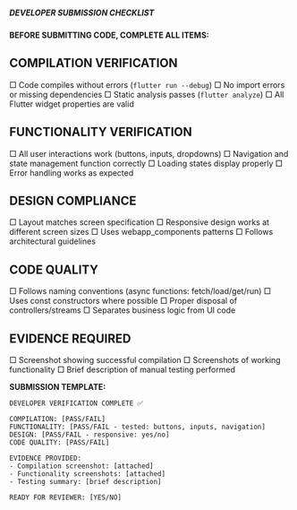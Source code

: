 ##### DEVELOPER SUBMISSION CHECKLIST

**BEFORE SUBMITTING CODE, COMPLETE ALL ITEMS:**

## **COMPILATION VERIFICATION**
□ Code compiles without errors (`flutter run --debug`)
□ No import errors or missing dependencies
□ Static analysis passes (`flutter analyze`)
□ All Flutter widget properties are valid

## **FUNCTIONALITY VERIFICATION**
□ All user interactions work (buttons, inputs, dropdowns)
□ Navigation and state management function correctly
□ Loading states display properly
□ Error handling works as expected

## **DESIGN COMPLIANCE**
□ Layout matches screen specification
□ Responsive design works at different screen sizes
□ Uses webapp_components patterns
□ Follows architectural guidelines

## **CODE QUALITY**
□ Follows naming conventions (async functions: fetch/load/get/run)
□ Uses const constructors where possible
□ Proper disposal of controllers/streams
□ Separates business logic from UI code

## **EVIDENCE REQUIRED**
□ Screenshot showing successful compilation
□ Screenshots of working functionality
□ Brief description of manual testing performed

**SUBMISSION TEMPLATE:**
```
DEVELOPER VERIFICATION COMPLETE ✅

COMPILATION: [PASS/FAIL]
FUNCTIONALITY: [PASS/FAIL - tested: buttons, inputs, navigation]
DESIGN: [PASS/FAIL - responsive: yes/no]
CODE QUALITY: [PASS/FAIL]

EVIDENCE PROVIDED:
- Compilation screenshot: [attached]
- Functionality screenshots: [attached]
- Testing summary: [brief description]

READY FOR REVIEWER: [YES/NO]
```
